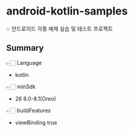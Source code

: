# android-kotlin-samples

<aside>
💡 안드로이드 각종 예제 실습 및 테스트 프로젝트
</aside>

## Summary
👉🏻 Language
- kotlin

👉🏻 minSdk
- 26 8.0-8.1(Oreo)

👉🏻 buildFeatures
- viewBinding true
